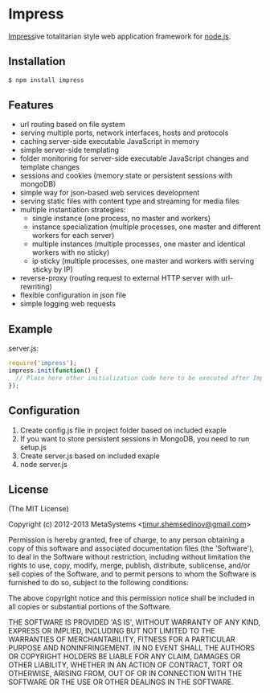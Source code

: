 # Impress

[Impress](https://github.com/tshemsedinov/impress.git)ive totalitarian style web application framework for [node.js](http://nodejs.org).

## Installation

```bash
$ npm install impress
```

## Features

  - url routing based on file system
  - serving multiple ports, network interfaces, hosts and protocols
  - caching server-side executable JavaScript in memory
  - simple server-side templating
  - folder monitoring for server-side executable JavaScript changes and template changes
  - sessions and cookies (memory state or persistent sessions with mongoDB)
  - simple way for json-based web services development
  - serving static files with content type and streaming for media files
  - multiple instantiation strategies:
    - single instance (one process, no master and workers)
    - instance specialization (multiple processes, one master and different workers for each server)
    - multiple instances (multiple processes, one master and identical workers with no sticky)
    - ip sticky (multiple processes, one master and workers with serving sticky by IP)
  - reverse-proxy (routing request to external HTTP server with url-rewriting)
  - flexible configuration in json file
  - simple logging web requests

## Example

server.js:

```javascript
require('impress');
impress.init(function() {
  // Place here other initialization code here to be executed after Impress initialization
});
```

## Configuration

1. Create config.js file in project folder based on included exaple
2. If you want to store persistent sessions in MongoDB, you need to run setup.js
3. Create server.js based on included exaple
4. node server.js

## License 

(The MIT License)

Copyright (c) 2012-2013 MetaSystems &lt;timur.shemsedinov@gmail.com&gt;

Permission is hereby granted, free of charge, to any person obtaining
a copy of this software and associated documentation files (the
'Software'), to deal in the Software without restriction, including
without limitation the rights to use, copy, modify, merge, publish,
distribute, sublicense, and/or sell copies of the Software, and to
permit persons to whom the Software is furnished to do so, subject to
the following conditions:

The above copyright notice and this permission notice shall be
included in all copies or substantial portions of the Software.

THE SOFTWARE IS PROVIDED 'AS IS', WITHOUT WARRANTY OF ANY KIND,
EXPRESS OR IMPLIED, INCLUDING BUT NOT LIMITED TO THE WARRANTIES OF
MERCHANTABILITY, FITNESS FOR A PARTICULAR PURPOSE AND NONINFRINGEMENT.
IN NO EVENT SHALL THE AUTHORS OR COPYRIGHT HOLDERS BE LIABLE FOR ANY
CLAIM, DAMAGES OR OTHER LIABILITY, WHETHER IN AN ACTION OF CONTRACT,
TORT OR OTHERWISE, ARISING FROM, OUT OF OR IN CONNECTION WITH THE
SOFTWARE OR THE USE OR OTHER DEALINGS IN THE SOFTWARE.
